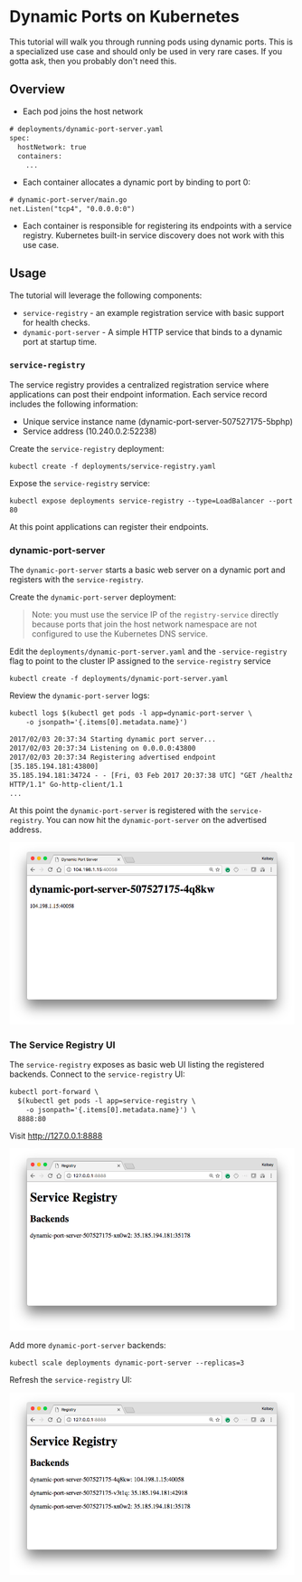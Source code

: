# Dynamic Ports on Kubernetes

This tutorial will walk you through running pods using dynamic ports. This is a specialized use case and should only be used in very rare cases. If you gotta ask, then you probably don't need this.

## Overview

* Each pod joins the host network

```
# deployments/dynamic-port-server.yaml 
spec:
  hostNetwork: true
  containers:
    ...
```

* Each container allocates a dynamic port by binding to port 0:

```
# dynamic-port-server/main.go
net.Listen("tcp4", "0.0.0.0:0")
```

* Each container is responsible for registering its endpoints with a service registry. Kubernetes built-in service discovery does not work with this use case.


## Usage

The tutorial will leverage the following components:

* `service-registry` - an example registration service with basic support for health checks.
* `dynamic-port-server` - A simple HTTP service that binds to a dynamic port at startup time.

### `service-registry`

The service registry provides a centralized registration service where applications can post their endpoint information. Each service record includes the following information:

* Unique service instance name (dynamic-port-server-507527175-5bphp)
* Service address (10.240.0.2:52238)

Create the `service-registry` deployment:

```
kubectl create -f deployments/service-registry.yaml
```

Expose the `service-registry` service:

```
kubectl expose deployments service-registry --type=LoadBalancer --port 80
```

At this point applications can register their endpoints.

### dynamic-port-server

The `dynamic-port-server` starts a basic web server on a dynamic port and registers with the `service-registry`.

Create the `dynamic-port-server` deployment:

> Note: you must use the service IP of the `registry-service` directly because ports that join the host network namespace are not configured to use the Kubernetes DNS service.

Edit the `deployments/dynamic-port-server.yaml` and the `-service-registry` flag to point to the cluster IP assigned to the `service-registry` service

```
kubectl create -f deployments/dynamic-port-server.yaml
```


Review the `dynamic-port-server` logs:

```
kubectl logs $(kubectl get pods -l app=dynamic-port-server \
    -o jsonpath='{.items[0].metadata.name}')
```

```
2017/02/03 20:37:34 Starting dynamic port server...
2017/02/03 20:37:34 Listening on 0.0.0.0:43800
2017/02/03 20:37:34 Registering advertised endpoint [35.185.194.181:43800]
35.185.194.181:34724 - - [Fri, 03 Feb 2017 20:37:38 UTC] "GET /healthz HTTP/1.1" Go-http-client/1.1
...
```

At this point the `dynamic-port-server` is registered with the `service-registry`. You can now hit the `dynamic-port-server` on the advertised address.

![The dynamic-port-server dashboard](images/dynamic-port-server-dashboard.png)


### The Service Registry UI

The `service-registry` exposes as basic web UI listing the registered backends. Connect to the `service-registry` UI:

```
kubectl port-forward \
  $(kubectl get pods -l app=service-registry \
    -o jsonpath='{.items[0].metadata.name}') \
  8888:80
```

Visit http://127.0.0.1:8888


![Service Registry](images/service-registry-dashboard.png)


Add more `dynamic-port-server` backends:

```
kubectl scale deployments dynamic-port-server --replicas=3
```

Refresh the `service-registry` UI:

![Service Registry](images/service-registry-dashboard-updated.png)
